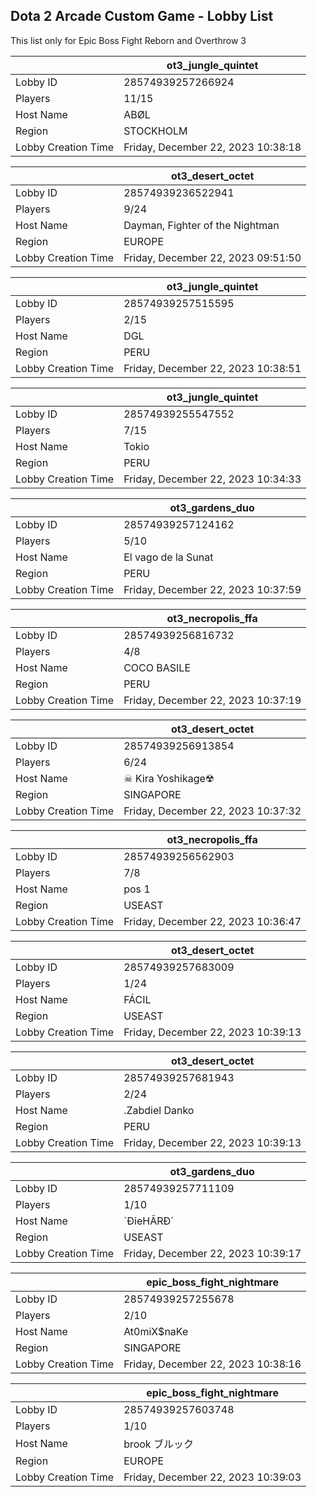 ## Dota 2 Arcade Custom Game - Lobby List

This list only for Epic Boss Fight Reborn and Overthrow 3

|  | ot3_jungle_quintet |
| ------ | ------ |
| Lobby ID | 28574939257266924 |
| Players | 11/15 |
| Host Name | ABØL |
| Region | STOCKHOLM |
| Lobby Creation Time | Friday, December 22, 2023 10:38:18 |


|  | ot3_desert_octet |
| ------ | ------ |
| Lobby ID | 28574939236522941 |
| Players | 9/24 |
| Host Name | Dayman, Fighter of the Nightman |
| Region | EUROPE |
| Lobby Creation Time | Friday, December 22, 2023 09:51:50 |


|  | ot3_jungle_quintet |
| ------ | ------ |
| Lobby ID | 28574939257515595 |
| Players | 2/15 |
| Host Name | DGL |
| Region | PERU |
| Lobby Creation Time | Friday, December 22, 2023 10:38:51 |


|  | ot3_jungle_quintet |
| ------ | ------ |
| Lobby ID | 28574939255547552 |
| Players | 7/15 |
| Host Name | Tokio |
| Region | PERU |
| Lobby Creation Time | Friday, December 22, 2023 10:34:33 |


|  | ot3_gardens_duo |
| ------ | ------ |
| Lobby ID | 28574939257124162 |
| Players | 5/10 |
| Host Name | El vago de la Sunat |
| Region | PERU |
| Lobby Creation Time | Friday, December 22, 2023 10:37:59 |


|  | ot3_necropolis_ffa |
| ------ | ------ |
| Lobby ID | 28574939256816732 |
| Players | 4/8 |
| Host Name | COCO BASILE |
| Region | PERU |
| Lobby Creation Time | Friday, December 22, 2023 10:37:19 |


|  | ot3_desert_octet |
| ------ | ------ |
| Lobby ID | 28574939256913854 |
| Players | 6/24 |
| Host Name | ☠ Kira Yoshikage☢ |
| Region | SINGAPORE |
| Lobby Creation Time | Friday, December 22, 2023 10:37:32 |


|  | ot3_necropolis_ffa |
| ------ | ------ |
| Lobby ID | 28574939256562903 |
| Players | 7/8 |
| Host Name | pos 1 |
| Region | USEAST |
| Lobby Creation Time | Friday, December 22, 2023 10:36:47 |


|  | ot3_desert_octet |
| ------ | ------ |
| Lobby ID | 28574939257683009 |
| Players | 1/24 |
| Host Name | FÁCIL |
| Region | USEAST |
| Lobby Creation Time | Friday, December 22, 2023 10:39:13 |


|  | ot3_desert_octet |
| ------ | ------ |
| Lobby ID | 28574939257681943 |
| Players | 2/24 |
| Host Name | .Zabdiel Danko |
| Region | PERU |
| Lobby Creation Time | Friday, December 22, 2023 10:39:13 |


|  | ot3_gardens_duo |
| ------ | ------ |
| Lobby ID | 28574939257711109 |
| Players | 1/10 |
| Host Name | `ÐieHÃRÐ´ |
| Region | USEAST |
| Lobby Creation Time | Friday, December 22, 2023 10:39:17 |


|  | epic_boss_fight_nightmare |
| ------ | ------ |
| Lobby ID | 28574939257255678 |
| Players | 2/10 |
| Host Name | At0miX$naKe |
| Region | SINGAPORE |
| Lobby Creation Time | Friday, December 22, 2023 10:38:16 |


|  | epic_boss_fight_nightmare |
| ------ | ------ |
| Lobby ID | 28574939257603748 |
| Players | 1/10 |
| Host Name | brook ブルック |
| Region | EUROPE |
| Lobby Creation Time | Friday, December 22, 2023 10:39:03 |


